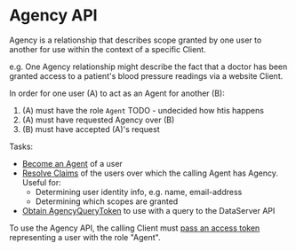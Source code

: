 # Agency API

Agency is a relationship that describes scope granted by one user to another for use within the context of a specific Client.

e.g. One Agency relationship might describe the fact that a doctor has been granted access to a patient's blood pressure readings via a website Client.

In order for one user (A) to act as an Agent for another (B):

1. (A) must have the role `Agent` TODO - undecided how htis happens
1. (A) must have requested Agency over (B)
1. (B) must have accepted (A)'s request



Tasks:

* [Become an Agent](become_an_agent.md) of a user
* [Resolve Claims](resolve_claims.md) of the users over which the calling Agent has Agency. Useful for:
    * Determining user identity info, e.g. name, email-address
    * Determining which scopes are granted
* [Obtain AgencyQueryToken](obtain_agencyquerytoken.md) to use with a query to the DataServer API

To use the Agency API, the calling Client must [pass an access token](../getting_started/authorization.md) representing a user with the role "Agent".
